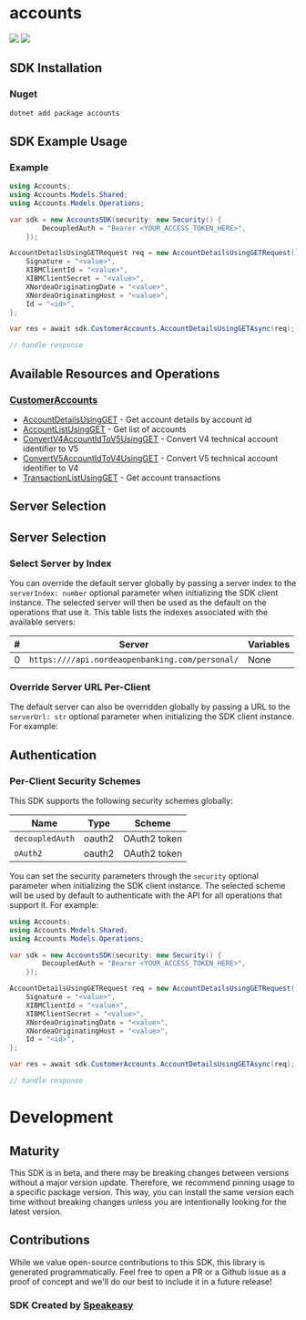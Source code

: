 # accounts

<div align="left">
    <a href="https://speakeasyapi.dev/"><img src="https://custom-icon-badges.demolab.com/badge/-Built%20By%20Speakeasy-212015?style=for-the-badge&logoColor=FBE331&logo=speakeasy&labelColor=545454" /></a>
    <a href="https://github.com/speakeasy-sdks/nordtest.git/actions"><img src="https://img.shields.io/github/actions/workflow/status/speakeasy-sdks/nordtest/speakeasy_sdk_generation.yml?style=for-the-badge" /></a>
    
</div>

<!-- Start SDK Installation [installation] -->
## SDK Installation

### Nuget

```bash
dotnet add package accounts
```
<!-- End SDK Installation [installation] -->

<!-- Start SDK Example Usage [usage] -->
## SDK Example Usage

### Example

```csharp
using Accounts;
using Accounts.Models.Shared;
using Accounts.Models.Operations;

var sdk = new AccountsSDK(security: new Security() {
        DecoupledAuth = "Bearer <YOUR_ACCESS_TOKEN_HERE>",
    });

AccountDetailsUsingGETRequest req = new AccountDetailsUsingGETRequest() {
    Signature = "<value>",
    XIBMClientId = "<value>",
    XIBMClientSecret = "<value>",
    XNordeaOriginatingDate = "<value>",
    XNordeaOriginatingHost = "<value>",
    Id = "<id>",
};

var res = await sdk.CustomerAccounts.AccountDetailsUsingGETAsync(req);

// handle response
```
<!-- End SDK Example Usage [usage] -->

<!-- Start Available Resources and Operations [operations] -->
## Available Resources and Operations

### [CustomerAccounts](docs/sdks/customeraccounts/README.md)

* [AccountDetailsUsingGET](docs/sdks/customeraccounts/README.md#accountdetailsusingget) - Get account details by account id
* [AccountListUsingGET](docs/sdks/customeraccounts/README.md#accountlistusingget) - Get list of accounts
* [ConvertV4AccountIdToV5UsingGET](docs/sdks/customeraccounts/README.md#convertv4accountidtov5usingget) - Convert V4 technical account identifier to V5
* [ConvertV5AccountIdToV4UsingGET](docs/sdks/customeraccounts/README.md#convertv5accountidtov4usingget) - Convert V5 technical account identifier to V4
* [TransactionListUsingGET](docs/sdks/customeraccounts/README.md#transactionlistusingget) - Get account transactions
<!-- End Available Resources and Operations [operations] -->

<!-- Start Server Selection [server] -->
## Server Selection

## Server Selection

### Select Server by Index

You can override the default server globally by passing a server index to the `serverIndex: number` optional parameter when initializing the SDK client instance. The selected server will then be used as the default on the operations that use it. This table lists the indexes associated with the available servers:

| # | Server | Variables |
| - | ------ | --------- |
| 0 | `https:////api.nordeaopenbanking.com/personal/` | None |




### Override Server URL Per-Client

The default server can also be overridden globally by passing a URL to the `serverUrl: str` optional parameter when initializing the SDK client instance. For example:
<!-- End Server Selection [server] -->

<!-- Start Authentication [security] -->
## Authentication

### Per-Client Security Schemes

This SDK supports the following security schemes globally:

| Name            | Type            | Scheme          |
| --------------- | --------------- | --------------- |
| `decoupledAuth` | oauth2          | OAuth2 token    |
| `oAuth2`        | oauth2          | OAuth2 token    |

You can set the security parameters through the `security` optional parameter when initializing the SDK client instance. The selected scheme will be used by default to authenticate with the API for all operations that support it. For example:
```csharp
using Accounts;
using Accounts.Models.Shared;
using Accounts.Models.Operations;

var sdk = new AccountsSDK(security: new Security() {
        DecoupledAuth = "Bearer <YOUR_ACCESS_TOKEN_HERE>",
    });

AccountDetailsUsingGETRequest req = new AccountDetailsUsingGETRequest() {
    Signature = "<value>",
    XIBMClientId = "<value>",
    XIBMClientSecret = "<value>",
    XNordeaOriginatingDate = "<value>",
    XNordeaOriginatingHost = "<value>",
    Id = "<id>",
};

var res = await sdk.CustomerAccounts.AccountDetailsUsingGETAsync(req);

// handle response
```
<!-- End Authentication [security] -->

<!-- Placeholder for Future Speakeasy SDK Sections -->

# Development

## Maturity

This SDK is in beta, and there may be breaking changes between versions without a major version update. Therefore, we recommend pinning usage
to a specific package version. This way, you can install the same version each time without breaking changes unless you are intentionally
looking for the latest version.

## Contributions

While we value open-source contributions to this SDK, this library is generated programmatically.
Feel free to open a PR or a Github issue as a proof of concept and we'll do our best to include it in a future release!

### SDK Created by [Speakeasy](https://docs.speakeasyapi.dev/docs/using-speakeasy/client-sdks)

